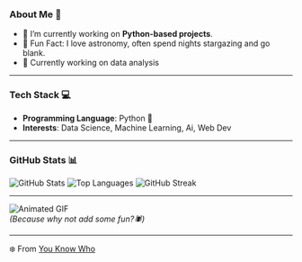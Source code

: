 ### About Me 🚀
- 🔭 I’m currently working on **Python-based projects**.
- 🌌 Fun Fact: I love astronomy, often spend nights stargazing and go blank.
- 🌱 Currently working on data analysis 

---

### Tech Stack 💻
- **Programming Language**: Python 🐍
- **Interests**: Data Science, Machine Learning, Ai, Web Dev

---

### GitHub Stats 📊

![GitHub Stats](https://github-readme-stats.vercel.app/api?username=you-know-wh0&show_icons=true&theme=dark)
![Top Languages](https://github-readme-stats.vercel.app/api/top-langs/?username=you-know-wh0&layout=compact&theme=dark)
![GitHub Streak](https://github-readme-streak-stats.herokuapp.com?user=you-know-wh0&theme=dark&hide_border=true)

---

![Animated GIF](https://media.giphy.com/media/PAqjdPkJLDsmBRSYUp/giphy.gif?cid=ecf05e47i21w0o26lewv22wcia0qskm0pnmnbrg5pw7zgnmu&ep=v1_gifs_search&rid=giphy.gif&ct=g)  
*(Because why not add some fun?🕷️)*

---
❄️ From [You Know Who](https://github.com/you-know-wh0)
